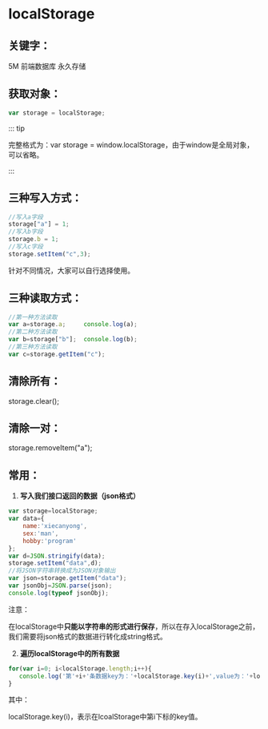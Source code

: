 # localStorage

## 关键字：

5M	前端数据库	永久存储

## 获取对象：

```js
var storage = localStorage;
```

::: tip

完整格式为：var storage = window.localStorage，由于window是全局对象，可以省略。

:::

## 三种写入方式：

```js
//写入a字段     
storage["a"] = 1;     
//写入b字段     
storage.b = 1;     
//写入c字段     
storage.setItem("c",3);
```

针对不同情况，大家可以自行选择使用。

## 三种读取方式：

```js
//第一种方法读取     
var a=storage.a;     console.log(a);     
//第二种方法读取     
var b=storage["b"];  console.log(b);     
//第三种方法读取     
var c=storage.getItem("c");
```

## 清除所有：

storage.clear();

## 清除一对：

storage.removeItem("a");

## 常用：

1. **写入我们接口返回的数据（json格式）**

```js
var storage=localStorage; 
var data={  
    name:'xiecanyong',     
    sex:'man',     
    hobby:'program' 
}; 
var d=JSON.stringify(data); 
storage.setItem("data",d); 
//将JSON字符串转换成为JSON对象输出 
var json=storage.getItem("data"); 
var jsonObj=JSON.parse(json); 
console.log(typeof jsonObj);
```

注意：

在localStorage中**只能以字符串的形式进行保存**，所以在存入localStorage之前，我们需要将json格式的数据进行转化成string格式。

2. **遍历localStorage中的所有数据**

```js
for(var i=0; i<localStorage.length;i++){		  
   console.log('第'+i+'条数据key为：'+localStorage.key(i)+',value为：'+localStorage.getItem(localStorage.key(i)));		
}
```

其中：

localStorage.key(i)，表示在lcoalStorage中第i下标的key值。